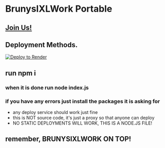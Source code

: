 # BrunysIXLWork Portable

## [Join Us!](https://discord.gg/Sjt6SWX3Xg)

## Deployment Methods.

[![Deploy to Render](https://render.com/images/deploy-to-render-button.svg)](https://dashboard.render.com/blueprint/new?repo=https%3A%2F%2Fgithub.com%2FExplo4ers%2FMexisgyatt)

## run npm i

### when it is done run node index.js
### if you have any errors just install the packages it is asking for

- any deploy service should work just fine
- this is NOT source code, it's just a proxy so that anyone can deploy
- NO STATIC DEPLOYMENTS WILL WORK, THIS IS A NODE.JS FILE!

## remember, BRUNYSIXLWORK ON TOP!
